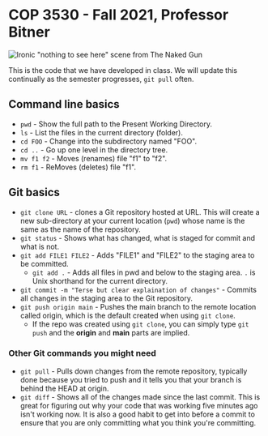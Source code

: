 # COP 3530 - Fall 2021, Professor Bitner
![Ironic "nothing to see here" scene from The Naked Gun](https://res.cloudinary.com/dm3fdmzec/image/upload/v1630351332/nothing-to-see-here_yufjmv.gif)

This is the code that we have developed in class.
We will update this continually as the semester progresses, `git pull` often.

## Command line basics
* `pwd` - Show the full path to the Present Working Directory.
* `ls` - List the files in the current directory (folder).
* `cd FOO` - Change into the subdirectory named "FOO".
* `cd ..` - Go up one level in the directory tree.
* `mv f1 f2` - Moves (renames) file "f1" to "f2".
* `rm f1` - ReMoves (deletes) file "f1".

## Git basics
* `git clone URL` - clones a Git repository hosted at URL. This will create a new sub-directory at your current location (`pwd`) whose name is the same as the name of the repository.
* `git status` - Shows what has changed, what is staged for commit and what is not.
* `git add FILE1 FILE2` - Adds "FILE1" and "FILE2" to the staging area to be committed.
	* `git add .` - Adds all files in pwd and below to the staging area. `.` is Unix shorthand for the current directory.
* `git commit -m "Terse but clear explaination of changes"` - Commits all changes in the staging area to the Git repository.
* `git push origin main` - Pushes the main branch to the remote location called origin, which is the default created when using `git clone`.
	- If the repo was created using `git clone`, you can simply type `git push` and the **origin** and **main** parts are implied.

### Other Git commands you might need
* `git pull` - Pulls down changes from the remote repository, typically done because you tried to push and it tells you that your branch is behind the HEAD at origin.
* `git diff` - Shows all of the changes made since the last commit. This is great for figuring out why your code that was working five minutes ago isn't working now. It is also a good habit to get into before a commit to ensure that you are only committing what you think you're committing.
